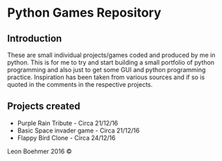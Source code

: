 # Python Games Repository

## Introduction
These are small individual projects/games coded and produced by me in python. This is for me
to try and start building a small portfolio of python programming and also just to get some 
GUI and python programming practice. Inspiration has been taken from various sources and if 
so is quoted in the comments in the respective projects.

## Projects created
* Purple Rain Tribute - Circa 21/12/16
* Basic Space invader game - Circa 21/12/16
* Flappy Bird Clone - Circa 24/12/16

Leon Boehmer 2016 ©